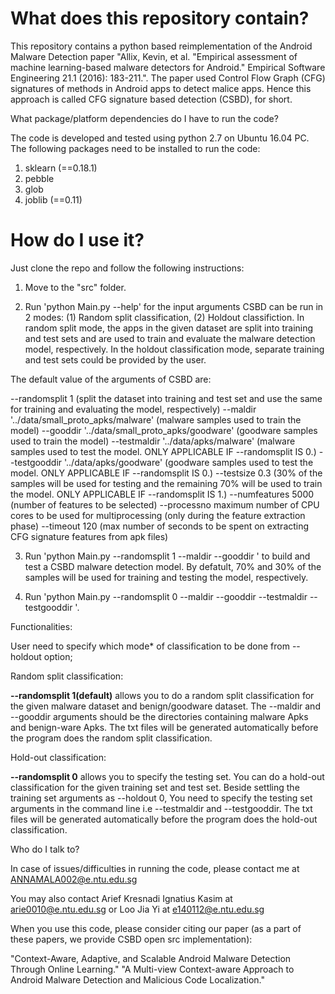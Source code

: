 # What does this repository contain?
    
This repository contains a python based reimplementation of the Android Malware Detection paper "Allix, Kevin, et al. "Empirical assessment of machine learning-based malware detectors for Android." Empirical Software Engineering 21.1 (2016): 183-211.". The paper used Control Flow Graph (CFG) signatures of methods in Android apps to detect malice apps. Hence this approach is called CFG signature based detection (CSBD), for short.

What package/platform dependencies do I have to run the code?

The code is developed and tested using python 2.7 on Ubuntu 16.04 PC.
The following packages need to be installed to run the code:
1. sklearn (==0.18.1)
2. pebble
3. glob
4. joblib (==0.11)

# How do I use it?

Just clone the repo and follow the following instructions:

1. Move to the "src" folder.

2. Run 'python Main.py --help' for the input arguments
CSBD can be run in 2 modes: (1) Random split classification, (2) Holdout classifiction. In random split mode, the apps in the given dataset are split into training and test sets and are used to train and evaluate the malware detection model, respectively. In the holdout classification mode, separate training and test sets could be provided by the user. 

The default value of the arguments of CSBD are:

--randomsplit      1 (split the dataset into training and test set and use the same for training and evaluating the model, respectively)
--maldir       '../data/small_proto_apks/malware' (malware samples used to train the model)
--gooddir      '../data/small_proto_apks/goodware' (goodware samples used to train the model)
--testmaldir   '../data/apks/malware' (malware samples used to test the model. ONLY APPLICABLE IF --randomsplit IS 0.)
--testgooddir  '../data/apks/goodware' (goodware samples used to test the model. ONLY APPLICABLE IF --randomsplit IS 0.)
--testsize     0.3 (30% of the samples will be used for testing and the remaining 70% will be used to train the model. ONLY APPLICABLE IF --randomsplit IS 1.)
--numfeatures  5000 (number of features to be selected)
--processno    maximum number of CPU cores to be used for multiprocessing (only during the feature extraction phase)
--timeout      120 (max number of seconds to be spent on extracting CFG signature features from apk files) 
    
3. Run 'python Main.py --randomsplit 1 --maldir <folder containing malware apks> --gooddir <folder containing goodware apks>' to build and test a CSBD malware detection model. By defatult, 70% and 30% of the samples will be used for training and testing the model, respectively. 

4. Run 'python Main.py --randomsplit 0 --maldir <folder containing training set malware apks> --gooddir <folder containing training set goodware apks> --testmaldir <folder containing test set malware apks> --testgooddir <folder containing test set goodware apks>'.

Functionalities:

User need to specify which mode* of classification to be done from --holdout option;

Random split classification:

**--randomsplit 1(default)** allows you to do a random split classification for the given malware dataset and benign/goodware dataset. 
The --maldir and --gooddir arguments should be the directories containing malware Apks and benign-ware Apks. The txt files will be 
generated automatically before the program does the random split classification.

Hold-out classification:

**--randomsplit 0** allows you to specify the testing set. You can do a hold-out classification for the given training set and test set. 
Beside settling the training set arguments as --holdout 0, You need to specify the testing set arguments in the command line i.e --testmaldir
and --testgooddir. The txt files will be generated automatically before the program does the hold-out classification.

Who do I talk to?

In case of issues/difficulties in running the code, please contact me at ANNAMALA002@e.ntu.edu.sg

You may also contact Arief Kresnadi Ignatius Kasim at arie0010@e.ntu.edu.sg or Loo Jia Yi at e140112@e.ntu.edu.sg  

When you use this code, please consider citing our paper (as a part of these papers, we provide CSBD open src implementation):

    
    
"Context-Aware, Adaptive, and Scalable Android Malware Detection Through Online Learning." 
"A Multi-view Context-aware Approach to Android Malware Detection and Malicious Code Localization."
